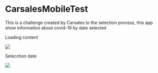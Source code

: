 # CarsalesMobileTest
This is a challenge created by Carsales to the selection process, this app show information about covid-19 by date selected


Loading content

![](https://media1.giphy.com/media/9lROmeJazd4mFvtmPm/giphy.gif)


Selecction date

![](https://media3.giphy.com/media/ovKo9wMZelIRVSA1CL/giphy.gif)

